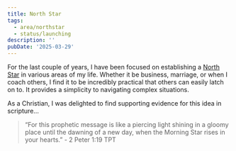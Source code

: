 ```yaml
---
title: North Star
tags:
  - area/northstar
  - status/launching
description: ''
pubDate: '2025-03-29'
---
```

 
 

For the last couple of years, I have been focused on establishing a [North Star](https://marthabeck.com/product/finding-your-own-north-star/) in various areas of my life. Whether it be business, marriage, or when I coach others, I find it to be incredibly practical that others can easily latch on to. It provides a simplicity to navigating complex situations.

As a Christian, I was delighted to find supporting evidence for this idea in scripture…

> “For this prophetic message is like a piercing light shining in a gloomy place until the dawning of a new day, when the Morning Star rises in your hearts.”
> ‭‭- 2 Peter‬ ‭1‬:‭19‬ ‭TPT‬‬
